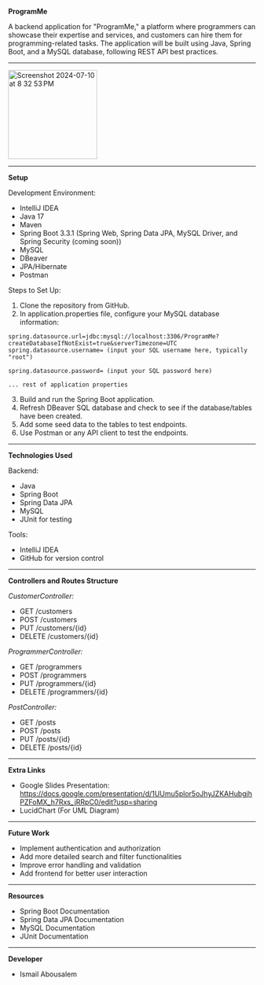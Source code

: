 **ProgramMe**

A backend application for "ProgramMe," a platform where 
programmers can showcase their expertise and services, and 
customers can hire them for programming-related tasks. 
The application will be built using Java, Spring Boot, 
and a MySQL database, following REST API best practices.

--------

<img width="181" alt="Screenshot 2024-07-10 at 8 32 53 PM" src="https://github.com/IsmailAbousalem/ProgramMe/assets/100754446/95f84c37-a9c2-4648-9e27-0d915957a477">

--------

**Setup**

Development Environment:

- IntelliJ IDEA
- Java 17
- Maven
- Spring Boot 3.3.1 (Spring Web, Spring Data JPA, MySQL Driver, and Spring Security (coming soon))
- MySQL
- DBeaver
- JPA/Hibernate
- Postman

Steps to Set Up:

1. Clone the repository from GitHub.
2. In application.properties file, configure your MySQL database information:
```application properties
spring.datasource.url=jdbc:mysql://localhost:3306/ProgramMe?createDatabaseIfNotExist=true&serverTimezone=UTC
spring.datasource.username= (input your SQL username here, typically "root")

spring.datasource.password= (input your SQL password here)

... rest of application properties
```
3. Build and run the Spring Boot application.
4. Refresh DBeaver SQL database and check to see if the database/tables have been created.
5. Add some seed data to the tables to test endpoints.
4. Use Postman or any API client to test the endpoints.

--------

**Technologies Used**

Backend:
- Java
- Spring Boot
- Spring Data JPA
- MySQL
- JUnit for testing

Tools:
- IntelliJ IDEA
- GitHub for version control

--------

**Controllers and Routes Structure**

*CustomerController:*

- GET /customers
- POST /customers
- PUT /customers/{id}
- DELETE /customers/{id}

*ProgrammerController:*

- GET /programmers
- POST /programmers
- PUT /programmers/{id}
- DELETE /programmers/{id}

*PostController:*

- GET /posts
- POST /posts
- PUT /posts/{id}
- DELETE /posts/{id}

--------

**Extra Links**

- Google Slides Presentation: https://docs.google.com/presentation/d/1UUmu5plor5oJhyJZKAHubgjhPZFoMX_h7Rxs_jRRpC0/edit?usp=sharing
- LucidChart (For UML Diagram)

--------

**Future Work**

- Implement authentication and authorization
- Add more detailed search and filter functionalities
- Improve error handling and validation
- Add frontend for better user interaction

--------

**Resources**

- Spring Boot Documentation
- Spring Data JPA Documentation
- MySQL Documentation
- JUnit Documentation

--------

**Developer**

- Ismail Abousalem